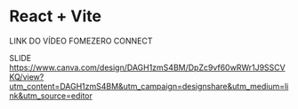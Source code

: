 # React + Vite

LINK DO VÍDEO FOMEZERO CONNECT

SLIDE https://www.canva.com/design/DAGH1zmS4BM/DpZc9vf60wRWr1J9SSCVKQ/view?utm_content=DAGH1zmS4BM&utm_campaign=designshare&utm_medium=link&utm_source=editor
